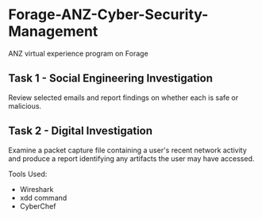 # Forage-ANZ-Cyber-Security-Management
ANZ virtual experience program on Forage

## Task 1 - Social Engineering Investigation
Review selected emails and report findings on whether each is safe or malicious.

## Task 2 - Digital Investigation
Examine a packet capture file containing a user's recent network activity and produce a report identifying any artifacts the user may have accessed.

Tools Used:
- Wireshark
- xdd command
- CyberChef
